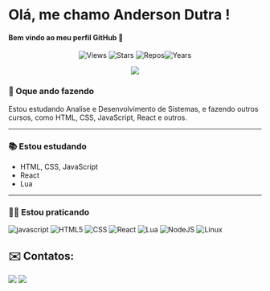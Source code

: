 # Olá, me chamo Anderson Dutra ! 
#### Bem vindo ao meu perfil GitHub 👋
<p align="center">
  <img src="https://komarev.com/ghpvc/?username=andersondutracun&label=Views" alt="Views">
  <img alt="Stars" src="https://img.shields.io/github/stars/andersondutracun?label=Stars">
  <img src="https://badges.pufler.dev/repos/andersondutracun" alt="Repos"><img src="https://badges.pufler.dev/years/andersondutracun" alt="Years">
</p>

<div align="center">
  <img src="https://media3.giphy.com/media/qgQUggAC3Pfv687qPC/giphy.gif">
</div>
<!--### 🌱 Oque eu já fiz?

<!-- see https://github.com/anuraghazra/github-readme-stats -->
<!--<div align="center">
<!--  <img height="150.5em" src="https://github-readme-stats.vercel.app/api?username=andersondutracun&show_icons=true&count_private=true&include_all_commits=true&hide_border=true&hide_title=true&border_radius=0" <!--alt="Github Stats">
<!--  <img height="150.5em" src="https://github-readme-stats.vercel.app/api/top-langs/?username=andersondutracun&layout=compact&langs_count=10&hide_border=true&hide_title=true&border_radius=0" alt="Top Langs">
<!--</div>

<!-- see https://ashutosh00710.github.io/github-readme-activity-graph/ -->
<!--<div align="center">
<!--<img width="843em" src="https://github-readme-activity-graph.vercel.app/graph?username=andersondutracun&bg_color=ffcfe9&color=9e4c98&line=9e4c98&point=403d3d&area=true&hide_border=true">
<!--</div>-->

### 🔨 Oque ando fazendo

Estou estudando Analise e Desenvolvimento de Sistemas, e fazendo outros cursos, como HTML, CSS, JavaScript, React e outros.

---

### 📚 Estou estudando

* HTML, CSS, JavaScript
* React
* Lua

---

### 👨‍💻 Estou praticando

![javascript](https://img.shields.io/badge/Javascript-F7DF1E?style=flat&logo=javascript&logoColor=1d1d1d)
![HTML5](https://img.shields.io/badge/-HTML5-E44D26?style=flat&logo=HTML5&logoColor=1d1d1d)
![CSS](https://img.shields.io/badge/-CSS-264DE4?style=flat&logo=CSS3&logoColor=1d1d1d)
![React](https://img.shields.io/badge/-React-C3002F?style=flat&logo=angular&logoColor=1d1d1d)
![Lua](https://img.shields.io/badge/-Lua-062C6D?style=flat&logo=lua&logoColor=1d1d1d)
![NodeJS](https://img.shields.io/badge/-NodeJS-78d560?style=flat&logo=node.js&logoColor=1d1d1d)
![Linux](https://img.shields.io/badge/-Linux-ccc?style=flat&logo=linux&logoColor=1d1d1d)

## ✉️ Contatos:

<div>
<a href = "mailto:anderson.dutra18@gmail.com"><img src="https://img.shields.io/badge/Gmail-D14836?style=for-the-badge&logo=gmail&logoColor=white" target="_blank"></a>
<a href="https://www.linkedin.com/in/anderson-dutra-cuncorda/" target="_blank"><img src="https://img.shields.io/badge/-LinkedIn-%230077B5?style=for-the-badge&logo=linkedin&logoColor=white" target="_blank"></a>   
</div>
          
            
<!--
**andersondutracun/andersondutracun** is a ✨ _special_ ✨ repository because its `README.md` (this file) appears on your GitHub profile.


Here are some ideas to get you started:

- 🔭 I’m currently working on ...
- 🌱 I’m currently learning ...
- 👯 I’m looking to collaborate on ...
- 🤔 I’m looking for help with ...
- 💬 Ask me about ...
- 📫 How to reach me: ...
- 😄 Pronouns: ...
- ⚡ Fun fact: ...
-->
